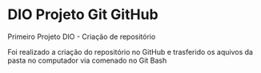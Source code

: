 # DIO Projeto Git GitHub

Primeiro Projeto DIO - Criação de repositório

Foi realizado a criação do repositório no GitHub e trasferido os aquivos da pasta no computador via comenado no Git Bash
